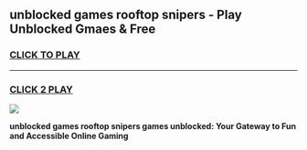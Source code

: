 
## unblocked games rooftop snipers - Play Unblocked Gmaes & Free
<h3>
<a href="https://news.freeplayer.one?title=unblocked_games_rooftop_snipers&ref=16F">CLICK TO PLAY</a></h3>
<hr>

<h3>
<a href="https://news.freeplayer.one?title=unblocked_games_rooftop_snipers&ref=16F">CLICK 2 PLAY</a>
  
</h3>

<a href="https://news.freeplayer.one?title=unblocked_games_rooftop_snipers&ref=16F/"><img src="https://clearcache.store/games.png"></a>


**unblocked games rooftop snipers games unblocked: Your Gateway to Fun and Accessible Online Gaming**

